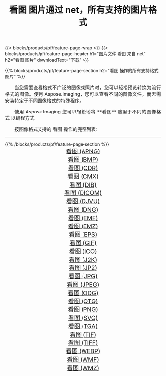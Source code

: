 ﻿---
title: 看图 图片通过 net，所有支持的图片格式 
weight: 3920
url: /zh-hans/net/viewer 
lang: zh-hans
langdirlevel: 2
locales: zh-hans,ja,it,ru,de,es,fr,nl,id,lt,pl,pt,vi,tr,ko,zh-hant,ar,hi,th,sv,cs,uk,he
description: 使用 Aspose.Imaging 你可以轻松地通过 net 获取 看图 图像
---

{{< blocks/products/pf/feature-page-wrap >}}
{{< blocks/products/pf/feature-page-header h1="图片文件 看图 来自 net" h2="看图 图片" downloadText="下载" >}}


{{% blocks/products/pf/feature-page-section  h2="看图 操作的所有支持格式图片" %}}
<p align="justify" style="text-indent:2em;font-size:15px;">
当您需要查看格式不广泛的图像或照片时，您可以轻松预览转换为流行格式的图像。使用 Aspose.Imaging，您可以查看不同的图像文件，而无需安装特定于不同图像格式的特殊程序。
</p>
<p align="justify" style="text-indent:2em;font-size:15px;">
使用 Aspose.Imaging 您可以轻松地将 **看图** 应用于不同的图像格式 以编程方式
</p>
<p align="justify" style="text-indent:2em;font-size:15px;">
按图像格式支持的 看图 操作的完整列表：
</p>
<hr/>
{{% /blocks/products/pf/feature-page-section %}}
<div class="container-fluid productfamilypage bg-gray">
    <div class="convertypes bg-gray agp-content section">
        <div class="container">
		<div class="row other-converters" style="gap: 10px;font-size: 19px;text-align:center;">
		    <div class='col-md-2 other-converter remove-lp remove-rp'><a href="/imaging/zh-hans/net/viewer/apng" style="padding:15px;">看图 (APNG)</a></div><div class='col-md-2 other-converter remove-lp remove-rp'><a href="/imaging/zh-hans/net/viewer/bmp" style="padding:15px;">看图 (BMP)</a></div><div class='col-md-2 other-converter remove-lp remove-rp'><a href="/imaging/zh-hans/net/viewer/cdr" style="padding:15px;">看图 (CDR)</a></div><div class='col-md-2 other-converter remove-lp remove-rp'><a href="/imaging/zh-hans/net/viewer/cmx" style="padding:15px;">看图 (CMX)</a></div><div class='col-md-2 other-converter remove-lp remove-rp'><a href="/imaging/zh-hans/net/viewer/dib" style="padding:15px;">看图 (DIB)</a></div><div class='col-md-2 other-converter remove-lp remove-rp'><a href="/imaging/zh-hans/net/viewer/dicom" style="padding:15px;">看图 (DICOM)</a></div><div class='col-md-2 other-converter remove-lp remove-rp'><a href="/imaging/zh-hans/net/viewer/djvu" style="padding:15px;">看图 (DJVU)</a></div><div class='col-md-2 other-converter remove-lp remove-rp'><a href="/imaging/zh-hans/net/viewer/dng" style="padding:15px;">看图 (DNG)</a></div><div class='col-md-2 other-converter remove-lp remove-rp'><a href="/imaging/zh-hans/net/viewer/emf" style="padding:15px;">看图 (EMF)</a></div><div class='col-md-2 other-converter remove-lp remove-rp'><a href="/imaging/zh-hans/net/viewer/emz" style="padding:15px;">看图 (EMZ)</a></div><div class='col-md-2 other-converter remove-lp remove-rp'><a href="/imaging/zh-hans/net/viewer/eps" style="padding:15px;">看图 (EPS)</a></div><div class='col-md-2 other-converter remove-lp remove-rp'><a href="/imaging/zh-hans/net/viewer/gif" style="padding:15px;">看图 (GIF)</a></div><div class='col-md-2 other-converter remove-lp remove-rp'><a href="/imaging/zh-hans/net/viewer/ico" style="padding:15px;">看图 (ICO)</a></div><div class='col-md-2 other-converter remove-lp remove-rp'><a href="/imaging/zh-hans/net/viewer/j2k" style="padding:15px;">看图 (J2K)</a></div><div class='col-md-2 other-converter remove-lp remove-rp'><a href="/imaging/zh-hans/net/viewer/jp2" style="padding:15px;">看图 (JP2)</a></div><div class='col-md-2 other-converter remove-lp remove-rp'><a href="/imaging/zh-hans/net/viewer/jpg" style="padding:15px;">看图 (JPG)</a></div><div class='col-md-2 other-converter remove-lp remove-rp'><a href="/imaging/zh-hans/net/viewer/jpeg" style="padding:15px;">看图 (JPEG)</a></div><div class='col-md-2 other-converter remove-lp remove-rp'><a href="/imaging/zh-hans/net/viewer/odg" style="padding:15px;">看图 (ODG)</a></div><div class='col-md-2 other-converter remove-lp remove-rp'><a href="/imaging/zh-hans/net/viewer/otg" style="padding:15px;">看图 (OTG)</a></div><div class='col-md-2 other-converter remove-lp remove-rp'><a href="/imaging/zh-hans/net/viewer/png" style="padding:15px;">看图 (PNG)</a></div><div class='col-md-2 other-converter remove-lp remove-rp'><a href="/imaging/zh-hans/net/viewer/svg" style="padding:15px;">看图 (SVG)</a></div><div class='col-md-2 other-converter remove-lp remove-rp'><a href="/imaging/zh-hans/net/viewer/tga" style="padding:15px;">看图 (TGA)</a></div><div class='col-md-2 other-converter remove-lp remove-rp'><a href="/imaging/zh-hans/net/viewer/tif" style="padding:15px;">看图 (TIF)</a></div><div class='col-md-2 other-converter remove-lp remove-rp'><a href="/imaging/zh-hans/net/viewer/tiff" style="padding:15px;">看图 (TIFF)</a></div><div class='col-md-2 other-converter remove-lp remove-rp'><a href="/imaging/zh-hans/net/viewer/webp" style="padding:15px;">看图 (WEBP)</a></div><div class='col-md-2 other-converter remove-lp remove-rp'><a href="/imaging/zh-hans/net/viewer/wmf" style="padding:15px;">看图 (WMF)</a></div><div class='col-md-2 other-converter remove-lp remove-rp'><a href="/imaging/zh-hans/net/viewer/wmz" style="padding:15px;">看图 (WMZ)</a></div>
                </div>
        </div>
    </div>
</div>
<br/>
